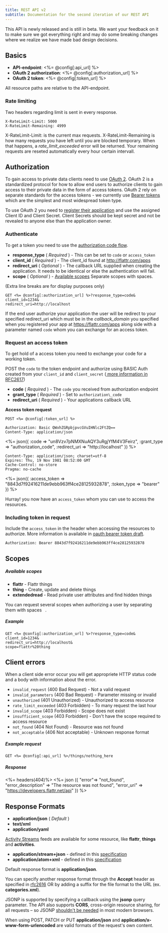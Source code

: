 ```yaml
---
title: REST API v2
subtitle: Documentation for the second iteration of our REST API
---
```


This API is newly released and is still in beta. We want your feedback on it to make sure we got everything right and may do some breaking changes where we realize we have made bad design decisions.

## Basics

- **API-endpoint**: <%= @config[:api_url] %>
- **OAuth 2 authorization**: <%= @config[:authorization_url] %>
- **OAuth 2 token**: <%= @config[:token_url] %>

All resource paths are relative to the API-endpoint.

### Rate limiting

Two headers regarding limit is sent in every response.

    X-RateLimit-Limit: 5000
    X-RateLimit-Remaining: 4999

X-RateLimit-Limit: is the current max requests.
X-RateLimit-Remaining is how many requests you have left until you are blocked temporary. When that happens, a *rate_limit_exceeded* error will be returned. Your remaining requests are reseted automatically every hour certain intervall.

## Authorization

To gain access to private data clients need to use [OAuth 2](http://tools.ietf.org/html/draft-ietf-oauth-v2-21). OAuth 2 is a standardized protocol for how to allow end users to authorize clients to gain access to their private data in the form of access tokens. OAuth 2 rely on separate standards for the access tokens - we currently use [Bearer tokens](http://tools.ietf.org/html/draft-ietf-oauth-v2-bearer-08) which are the simplest and most widespread token type.

To use OAuth 2 you need to [register their application](http://flattr.com/apps) and use the assigned Client ID and Client Secret. Client Secrets should be kept secret and not be revealed to anyone else than the application owner.

### Authenticate

To get a token you need to use the [authorization code flow](http://tools.ietf.org/html/draft-ietf-oauth-v2-21#section-4.1).

- **response_type** ( _Required_ ) - This can be set to `code` or `access_token`
- **client_id** ( _Required_ ) - The client_id found at http://flattr.com/apps
- **redirect_uri** ( _Optional_ ) -  The callback URL supplied when creating
  the application. It needs to be identical or else the authentication
  will fail.
- **scope** ( _Optional_ ) - [Available scopes](#scopes) Separate
  scopes with spaces.

(Extra line breaks are for display purposes only)

    GET <%= @config[:authorization_url] %>?response_type=code&
    client_id=1234&
    redirect_uri=http://localhost

If the end user authorize your application the user will be redirect to
your specified redirect\_uri which must be in the *callback_domain* you
specified when you registered your app at https://flattr.com/apps along
side with a parameter named `code` whom you can exchange for an
access token.

### Request an access token

To get hold of a access token you need to exchange your code for a
working token.

POST the `code` to the token endpoint and authorize using BASIC Auth
created from your `client_id` and `client_secret`
([ more information in RFC2617](http://tools.ietf.org/html/rfc2617))

- __code__ ( _Required_ ) - The `code` you received from authorization endpoint 
- __grant_type__ ( _Required_ ) - Set to `authorization\_code`
- __redirect_uri__ ( _Required_ ) - Your applications callback URL

**Access token request**

    POST <%= @config[:token_url] %>

    Authorization: Basic QWxhZGRpbjpvcGVuIHNlc2FtZQ==
    Content-Type: application/json

<%= json({
  :code => "un8Vzv7pNMXNuAQY3uRgjYfM4V3Feirz",
  :grant_type => "authorization_code",
  :redirect_uri => "http://localhost"
}) %>

    Content-Type: application/json; charset=utf-8
    Expires: Thu, 19 Nov 1981 08:52:00 GMT
    Cache-Control: no-store
    Pragma: no-cache

<%= json({
  :access_token => "8843d7f92416211de9ebb963ff4ce28125932878",
  :token_type => "bearer"
}) %>

Hurray! you now have an `access_token` whom you can use to access the
resources.


### Including token in request

Include the `access_token` in the header when accessing the resources to
authorize. More information is available in [oauth bearer token
draft](http://tools.ietf.org/html/draft-ietf-oauth-v2-bearer-08).

    Authorization: Bearer 8843d7f92416211de9ebb963ff4ce28125932878

## Scopes

##### Available scopes

- **flattr** - Flattr things
- **thing** - Create, update and delete things
- **extendedread** - Read private user attributes and find hidden things

You can request several scopes when authorizing a user by separating
them with spaces ` `.

##### Example

```
GET <%= @config[:authorization_url] %>?response_type=code&
client_id=1234&
redirect_uri=http://localhost&
scope=flattr%20thing
```

## Client errors

When a client side error occur you will get appropriete HTTP status
code and a body with information about the error.

* `invalid_request` (400 Bad Request) - Not a valid request
* `invalid_parameters` (400 Bad Request) - Parameter missing or invalid
* `unauthorized` (401 Unauthorized) - Unauthorized to access resource
* `rate_limit_exceeded` (403 Forbidden) - To many request the last hour
* `invalid_scope` (403 Forbidden) - Scope does not exist
* `insufficient_scope` (403 Forbidden) - Don't have the scope required to access resource
* `not_found` (404 Not Found) - Resource was not found
* `not_acceptable` (406 Not acceptable) - Unknown response format


##### Example request

```
GET <%= @config[:api_url] %>/things/nothing_here
```


##### Response

<%= headers(404)%>
<%= json ({
    "error"=>  "not_found",
    "error_description" =>  "The resource was not found",
    "error_uri" => "https://developers.flattr.net/api"
}) %>

## Response Formats

- **application/json** ( _Default_ )
- **text/xml**
- **application/yaml**

[Activity Streams](http://activitystrea.ms/) feeds are available for some resource, like **flattr**, **things** and **activities**.

- **application/stream+json** - defined in this [specification](http://activitystrea.ms/specs/json/1.0/)
- **application/atom+xml** - defined in this [specification](http://activitystrea.ms/specs/atom/1.0/)

Default response format is **application/json**.

You can specify another response format through the **Accept** header as
specified in
[rfc2616](http://www.w3.org/Protocols/rfc2616/rfc2616-sec14.html) OR by
adding a suffix for the file format to the URL (ex. **categories.xml**).

JSONP is supported by specifying a callback using the **jsonp** query parameter. The API also supports **CORS**, cross-origin resource sharing, for all requests – so JSONP [shouldn't be needed](http://caniuse.com/#search=cors) in most modern browsers.

When using POST, PATCH or PUT **application/json** and
**application/x-www-form-urlencoded** are valid formats of the request's own content.
